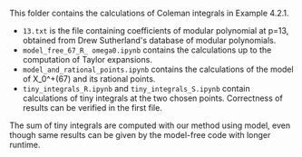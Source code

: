 This folder contains the calculations of Coleman integrals in Example 4.2.1.

- ```13.txt``` is the file containing coefficients of modular polynomial at p=13, obtained from Drew Sutherland's database of modular polynomials.
- ```model_free_67_R_ omega0.ipynb``` contains the calculations up to the computation of Taylor expansions.
- ```model_and_rational_points.ipynb``` contains the calculations of the model of X_0^+(67) and its rational points.
- ```tiny_integrals_R.ipynb``` and ```tiny_integrals_S.ipynb``` contain calculations of tiny integrals at the two chosen points. Correctness of results can be verified in the first file.

The sum of tiny integrals are computed with our method using model, even though same results can be given by the model-free code with longer runtime.
